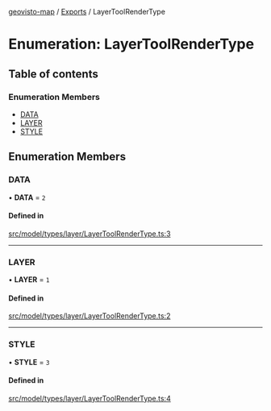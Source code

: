 [geovisto-map](../README.md) / [Exports](../modules.md) / LayerToolRenderType

# Enumeration: LayerToolRenderType

## Table of contents

### Enumeration Members

- [DATA](LayerToolRenderType.md#data)
- [LAYER](LayerToolRenderType.md#layer)
- [STYLE](LayerToolRenderType.md#style)

## Enumeration Members

### DATA

• **DATA** = ``2``

#### Defined in

[src/model/types/layer/LayerToolRenderType.ts:3](https://github.com/geovisto/geovisto-map/blob/e22d774889dbc28cc1ec62933ecf6bab6690f172/src/model/types/layer/LayerToolRenderType.ts#L3)

___

### LAYER

• **LAYER** = ``1``

#### Defined in

[src/model/types/layer/LayerToolRenderType.ts:2](https://github.com/geovisto/geovisto-map/blob/e22d774889dbc28cc1ec62933ecf6bab6690f172/src/model/types/layer/LayerToolRenderType.ts#L2)

___

### STYLE

• **STYLE** = ``3``

#### Defined in

[src/model/types/layer/LayerToolRenderType.ts:4](https://github.com/geovisto/geovisto-map/blob/e22d774889dbc28cc1ec62933ecf6bab6690f172/src/model/types/layer/LayerToolRenderType.ts#L4)
